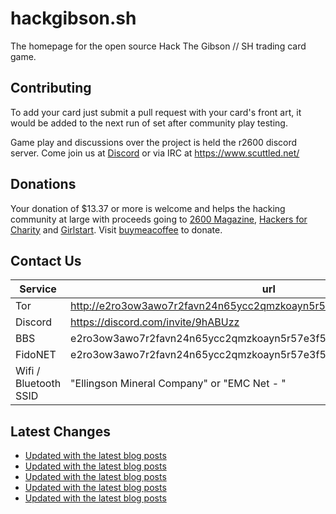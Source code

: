 # hackgibson.sh
The homepage for the open source Hack The Gibson // SH trading card game.


## Contributing

To add your card just submit a pull request with your card's front art, it would be added to the next run of set after community play testing.

Game play and discussions over the project is held the r2600 discord server. Come join us at [Discord](https://discord.com/invite/9hABUzz) or via IRC at https://www.scuttled.net/


## Donations

Your donation of $13.37 or more is welcome and helps the hacking community at large with proceeds going to [2600 Magazine](https://2600.com/), [Hackers for Charity](https://hackersforcharity.org) and [Girlstart](https://girlstart.org).  Visit [buymeacoffee](https://www.buymeacoffee.com/hackgibson.sh) to donate.


## Contact Us

Service | url
-|-
Tor | http://e2ro3ow3awo7r2favn24n65ycc2qmzkoayn5r57e3f56nvjwdcgg32ad.onion
Discord | https://discord.com/invite/9hABUzz
BBS | e2ro3ow3awo7r2favn24n65ycc2qmzkoayn5r57e3f56nvjwdcgg32ad.onion:23
FidoNET | e2ro3ow3awo7r2favn24n65ycc2qmzkoayn5r57e3f56nvjwdcgg32ad.onion:24554
Wifi / Bluetooth SSID | "Ellingson Mineral Company" or "EMC Net - <fidonet address>"

## Latest Changes
<!-- BLOG-POST-LIST:START -->
- [Updated with the latest blog posts](https://github.com/DFW2600/hackgibson.sh/commit/2470fdef747c834160f91302e2e3c67e9b672fd5)
- [Updated with the latest blog posts](https://github.com/DFW2600/hackgibson.sh/commit/c7bcd539d4697f6b481bfc7b81ae966ba69ebf8d)
- [Updated with the latest blog posts](https://github.com/DFW2600/hackgibson.sh/commit/0b13e40b35909a32e0df7adb31f3c070c7618ba3)
- [Updated with the latest blog posts](https://github.com/DFW2600/hackgibson.sh/commit/f2c54384ff949c74ec107aedf79c3f5ee1521765)
- [Updated with the latest blog posts](https://github.com/DFW2600/hackgibson.sh/commit/50a01d4e60d81324fbacc5f3211e39b4379dc6ae)
<!-- BLOG-POST-LIST:END -->
